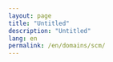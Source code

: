 ```yaml
---
layout: page
title: "Untitled"
description: "Untitled"
lang: en
permalink: /en/domains/scm/
---
```



